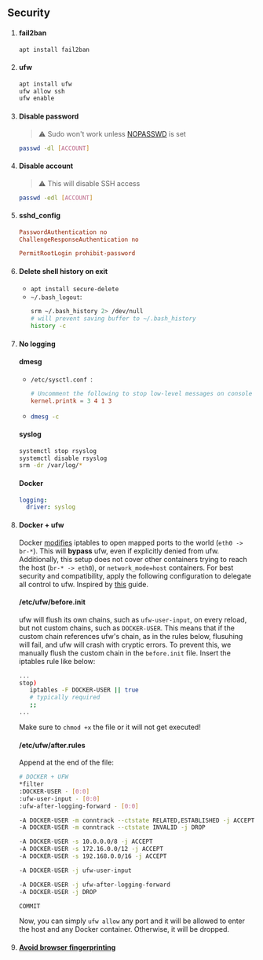 ## Security

1. #### fail2ban
   ```sh
   apt install fail2ban
   ```
2. #### ufw
   ```sh
   apt install ufw
   ufw allow ssh
   ufw enable
   ```
3. #### Disable password
   > :warning: Sudo won't work unless [NOPASSWD](https://askubuntu.com/questions/147241/execute-sudo-without-password) is set
   ```sh
   passwd -dl [ACCOUNT]
   ```

4. #### Disable account
   > :warning: This will disable SSH access
   ```sh
   passwd -edl [ACCOUNT]
   ```
5. #### sshd_config

   ```conf
   PasswordAuthentication no
   ChallengeResponseAuthentication no

   PermitRootLogin prohibit-password
   ```

6. #### Delete shell history on exit

   - `apt install secure-delete`
   - `~/.bash_logout`:
     ```bash
     srm ~/.bash_history 2> /dev/null
     # will prevent saving buffer to ~/.bash_history
     history -c
     ```

7. #### No logging

   #### dmesg

   - `/etc/sysctl.conf `:
     ```conf
     # Uncomment the following to stop low-level messages on console
     kernel.printk = 3 4 1 3
     ```
   - ```bash
     dmesg -c
     ```

   #### syslog

   ```bash
   systemctl stop rsyslog
   systemctl disable rsyslog
   srm -dr /var/log/*
   ```

   #### Docker

   ```yaml
   logging:
     driver: syslog
   ```

8. #### Docker + ufw

   Docker [modifies](https://docs.docker.com/network/iptables/) iptables to open mapped ports to the world (`eth0 -> br-*`). This will **bypass** ufw, even if explicitly denied from ufw. Additionally, this setup does not cover other containers trying to reach the host (`br-* -> eth0`), or `network_mode=host` containers. For best security and compatibility, apply the following configuration to delegate all control to ufw. Inspired by [this](https://p1ngouin.com/posts/how-to-manage-iptables-rules-with-ufw-and-docker) guide.

   #### /etc/ufw/before.init

   ufw will flush its own chains, such as `ufw-user-input`, on every reload, but not custom chains, such as `DOCKER-USER`. This means that if the custom chain references ufw's chain, as in the rules below, flusuhing will fail, and ufw will crash with cryptic errors. To prevent this, we manually flush the custom chain in the `before.init` file. Insert the iptables rule like below:

   ```bash
   ...
   stop)
      iptables -F DOCKER-USER || true
      # typically required
      ;;
   ...
   ```

   Make sure to `chmod +x` the file or it will not get executed!

   #### /etc/ufw/after.rules

   Append at the end of the file:

   ```bash
   # DOCKER + UFW
   *filter
   :DOCKER-USER - [0:0]
   :ufw-user-input - [0:0]
   :ufw-after-logging-forward - [0:0]

   -A DOCKER-USER -m conntrack --ctstate RELATED,ESTABLISHED -j ACCEPT
   -A DOCKER-USER -m conntrack --ctstate INVALID -j DROP

   -A DOCKER-USER -s 10.0.0.0/8 -j ACCEPT
   -A DOCKER-USER -s 172.16.0.0/12 -j ACCEPT
   -A DOCKER-USER -s 192.168.0.0/16 -j ACCEPT

   -A DOCKER-USER -j ufw-user-input

   -A DOCKER-USER -j ufw-after-logging-forward
   -A DOCKER-USER -j DROP

   COMMIT
   ```

   Now, you can simply `ufw allow` any port and it will be allowed to enter the host and any Docker container. Otherwise, it will be dropped.

9. #### [Avoid browser fingerprinting](https://github.com/ViRb3/poweruser/blob/master/Windows/Security.md#avoid-browser-fingerprinting)
